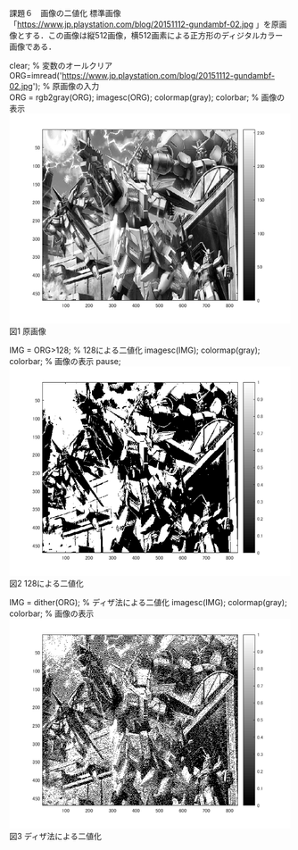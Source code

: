 課題６　画像の二値化
標準画像「https://www.jp.playstation.com/blog/20151112-gundambf-02.jpg 」を原画像とする．この画像は縦512画像，横512画素による正方形のディジタルカラー画像である．

clear; % 変数のオールクリア
ORG=imread('https://www.jp.playstation.com/blog/20151112-gundambf-02.jpg'); % 原画像の入力  
ORG = rgb2gray(ORG);
imagesc(ORG); colormap(gray); colorbar; % 画像の表示
![原画像](https://raw.githubusercontent.com/YumaTokuhashi/lecture_image_processing/master/6-1.bmp)  
図1 原画像


IMG = ORG>128; % 128による二値化
imagesc(IMG); colormap(gray); colorbar; % 画像の表示
pause;
![原画像](https://raw.githubusercontent.com/YumaTokuhashi/lecture_image_processing/master/6-2.bmp)  
図2 128による二値化

IMG = dither(ORG); % ディザ法による二値化
imagesc(IMG); colormap(gray); colorbar; % 画像の表示
![原画像](https://raw.githubusercontent.com/YumaTokuhashi/lecture_image_processing/master/6-3.bmp)  
図3 ディザ法による二値化

